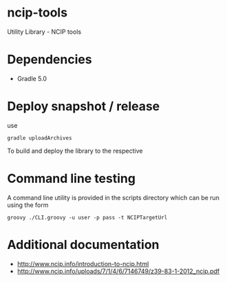 # ncip-tools
Utility Library - NCIP tools

# Dependencies

* Gradle 5.0

# Deploy snapshot / release

use

    gradle uploadArchives

To build and deploy the library to the respective

# Command line testing

A command line utility is provided in the scripts directory which can be run using the form

    groovy ./CLI.groovy -u user -p pass -t NCIPTargetUrl

# Additional documentation

* http://www.ncip.info/introduction-to-ncip.html
* http://www.ncip.info/uploads/7/1/4/6/7146749/z39-83-1-2012_ncip.pdf
